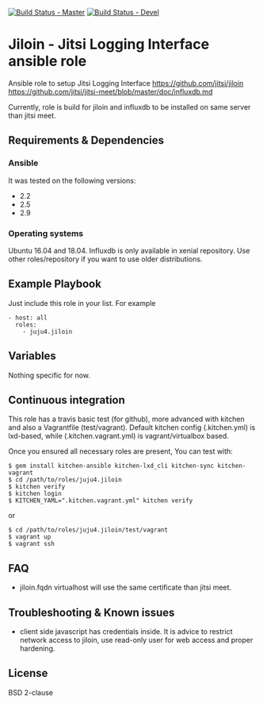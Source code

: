 [![Build Status - Master](https://travis-ci.org/juju4/ansible-jiloin.svg?branch=master)](https://travis-ci.org/juju4/ansible-jiloin)
[![Build Status - Devel](https://travis-ci.org/juju4/ansible-jiloin.svg?branch=devel)](https://travis-ci.org/juju4/ansible-jiloin/branches)
# Jiloin - Jitsi Logging Interface ansible role

Ansible role to setup Jitsi Logging Interface
https://github.com/jitsi/jiloin
https://github.com/jitsi/jitsi-meet/blob/master/doc/influxdb.md

Currently, role is build for jiloin and influxdb to be installed on same server than jitsi meet.

## Requirements & Dependencies

### Ansible
It was tested on the following versions:
 * 2.2
 * 2.5
 * 2.9

### Operating systems

Ubuntu 16.04 and 18.04.
Influxdb is only available in xenial repository. Use other roles/repository if you want to use older distributions.

## Example Playbook

Just include this role in your list.
For example

```
- host: all
  roles:
    - juju4.jiloin
```

## Variables

Nothing specific for now.

## Continuous integration

This role has a travis basic test (for github), more advanced with kitchen and also a Vagrantfile (test/vagrant).
Default kitchen config (.kitchen.yml) is lxd-based, while (.kitchen.vagrant.yml) is vagrant/virtualbox based.

Once you ensured all necessary roles are present, You can test with:
```
$ gem install kitchen-ansible kitchen-lxd_cli kitchen-sync kitchen-vagrant
$ cd /path/to/roles/juju4.jiloin
$ kitchen verify
$ kitchen login
$ KITCHEN_YAML=".kitchen.vagrant.yml" kitchen verify
```
or
```
$ cd /path/to/roles/juju4.jiloin/test/vagrant
$ vagrant up
$ vagrant ssh
```

## FAQ

* jiloin.fqdn virtualhost will use the same certificate than jitsi meet.

## Troubleshooting & Known issues

* client side javascript has credentials inside. It is advice to restrict network access to jiloin, use read-only user for web access and proper hardening.

## License

BSD 2-clause

